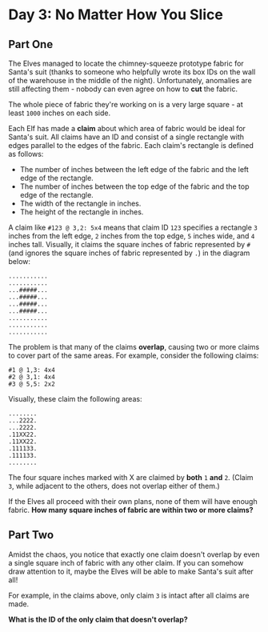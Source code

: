 # Day 3: No Matter How You Slice

## Part One

The Elves managed to locate the chimney-squeeze prototype fabric for Santa's
suit (thanks to someone who helpfully wrote its box IDs on the wall of the
warehouse in the middle of the night). Unfortunately, anomalies are still
affecting them - nobody can even agree on how to __cut__ the fabric.

The whole piece of fabric they're working on is a very large square - at least
`1000` inches on each side.

Each Elf has made a __claim__ about which area of fabric would be ideal for
Santa's suit. All claims have an ID and consist of a single rectangle with edges
parallel to the edges of the fabric. Each claim's rectangle is defined as
follows:

  - The number of inches between the left edge of the fabric and the left edge
    of the rectangle.
  - The number of inches between the top edge of the fabric and the top edge of
    the rectangle.
  - The width of the rectangle in inches.
  - The height of the rectangle in inches.

A claim like `#123 @ 3,2: 5x4` means that claim ID `123` specifies a rectangle
`3` inches from the left edge, `2` inches from the top edge, `5` inches wide,
and `4` inches tall. Visually, it claims the square inches of fabric represented
by `#` (and ignores the square inches of fabric represented by `.`) in the
diagram below:

    ...........
    ...........
    ...#####...
    ...#####...
    ...#####...
    ...#####...
    ...........
    ...........
    ...........

The problem is that many of the claims __overlap__, causing two or more claims
to cover part of the same areas. For example, consider the following claims:

    #1 @ 1,3: 4x4
    #2 @ 3,1: 4x4
    #3 @ 5,5: 2x2

Visually, these claim the following areas:

    ........
    ...2222.
    ...2222.
    .11XX22.
    .11XX22.
    .111133.
    .111133.
    ........

The four square inches marked with X are claimed by __both__ `1` __and__ `2`.
(Claim `3`, while adjacent to the others, does not overlap either of them.)

If the Elves all proceed with their own plans, none of them will have enough
fabric. __How many square inches of fabric are within two or more claims?__

## Part Two

Amidst the chaos, you notice that exactly one claim doesn't overlap by even a
single square inch of fabric with any other claim. If you can somehow draw
attention to it, maybe the Elves will be able to make Santa's suit after all!

For example, in the claims above, only claim `3` is intact after all claims are
made.

__What is the ID of the only claim that doesn't overlap?__
